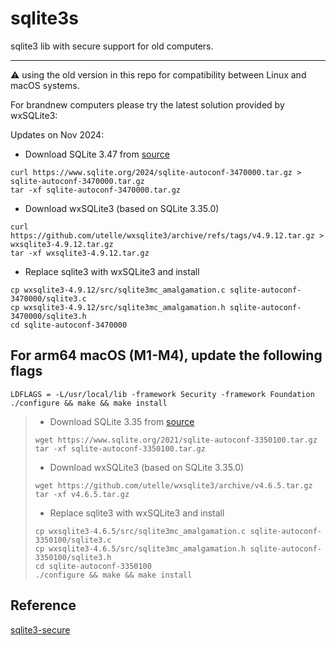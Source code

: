 # sqlite3s
sqlite3 lib with secure support for old computers.

---

⚠️ using the old version in this repo for compatibility between Linux and macOS systems.

For brandnew computers please try the latest solution provided by wxSQLite3:

Updates on Nov 2024:

* Download SQLite 3.47 from [source](https://www.sqlite.org/2024/sqlite-autoconf-3470000.tar.gz)
```
curl https://www.sqlite.org/2024/sqlite-autoconf-3470000.tar.gz > sqlite-autoconf-3470000.tar.gz
tar -xf sqlite-autoconf-3470000.tar.gz
```

* Download wxSQLite3 (based on SQLite 3.35.0)
```
curl https://github.com/utelle/wxsqlite3/archive/refs/tags/v4.9.12.tar.gz > wxsqlite3-4.9.12.tar.gz
tar -xf wxsqlite3-4.9.12.tar.gz
```

* Replace sqlite3 with wxSQLite3 and install

```
cp wxsqlite3-4.9.12/src/sqlite3mc_amalgamation.c sqlite-autoconf-3470000/sqlite3.c
cp wxsqlite3-4.9.12/src/sqlite3mc_amalgamation.h sqlite-autoconf-3470000/sqlite3.h 
cd sqlite-autoconf-3470000
```

## For arm64 macOS (M1-M4), update the following flags
```
LDFLAGS = -L/usr/local/lib -framework Security -framework Foundation
./configure && make && make install
```


> * Download SQLite 3.35 from [source](https://www.sqlite.org/2021/sqlite-autoconf-3350100.tar.gz)
> ```
> wget https://www.sqlite.org/2021/sqlite-autoconf-3350100.tar.gz
> tar -xf sqlite-autoconf-3350100.tar.gz 
> ```
> 
> * Download wxSQLite3 (based on SQLite 3.35.0)
> ```
> wget https://github.com/utelle/wxsqlite3/archive/v4.6.5.tar.gz
> tar -xf v4.6.5.tar.gz
> ```
> 
> * Replace sqlite3 with wxSQLite3 and install
> 
> ```
> cp wxsqlite3-4.6.5/src/sqlite3mc_amalgamation.c sqlite-autoconf-3350100/sqlite3.c
> cp wxsqlite3-4.6.5/src/sqlite3mc_amalgamation.h sqlite-autoconf-3350100/sqlite3.h 
> cd sqlite-autoconf-3350100
> ./configure && make && make install
> ```


## Reference

[sqlite3-secure](https://github.com/luweimy/sqlite3-secure.git)

